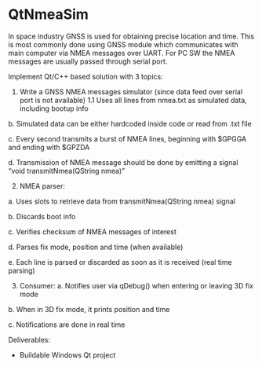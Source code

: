 # QtNmeaSim

In space industry GNSS is used for obtaining precise location and time. This is most commonly done
using GNSS module which communicates with main computer via NMEA messages over UART. For
PC SW the NMEA messages are usually passed through serial port.

Implement Qt/C++ based solution with 3 topics:
1. Write a GNSS NMEA messages simulator (since data feed over serial port is not available)
  1.1  Uses all lines from nmea.txt as simulated data, including bootup info

  b.  Simulated data can be either hardcoded inside code or read from .txt file

  c.  Every second transmits a burst of NMEA lines, beginning with $GPGGA and ending
      with $GPZDA

  d.  Transmission of NMEA message should be done by emitting a signal “void
      transmitNmea(QString nmea)”

2. NMEA parser:

  a.  Uses slots to retrieve data from transmitNmea(QString nmea) signal

  b.  Discards boot info

  c.  Verifies checksum of NMEA messages of interest
  
  d.  Parses fix mode, position and time (when available)

  e.  Each line is parsed or discarded as soon as it is received (real time parsing)

3. Consumer:
  a.  Notifies user via qDebug() when entering or leaving 3D fix mode

  b.  When in 3D fix mode, it prints position and time

  c.  Notifications are done in real time

Deliverables:
  -   Buildable Windows Qt project

